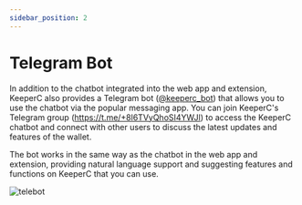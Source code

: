 ```yaml
---
sidebar_position: 2
---
```


# Telegram Bot

In addition to the chatbot integrated into the web app and extension, KeeperC also provides a Telegram bot ([@keeperc_bot](https://t.me/+8l6TVyQhoSI4YWJl)) that allows you to use the chatbot via the popular messaging app.
You can join KeeperC's Telegram group (https://t.me/+8l6TVyQhoSI4YWJl) to access the KeeperC chatbot and connect with other users to discuss the latest updates and features of the wallet.

<!-- TODO: image -->

The bot works in the same way as the chatbot in the web app and extension, providing natural language support and suggesting features and functions on KeeperC that you can use.

![telebot](../images/6_telebot.gif)
